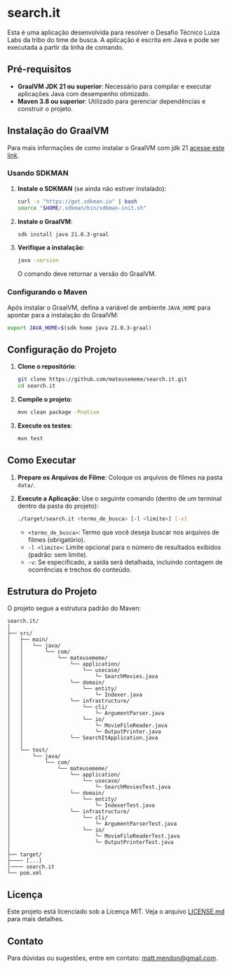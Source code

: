 # search.it

Esta é uma aplicação desenvolvida para resolver o Desafio Técnico Luiza Labs da tribo do time de busca. A aplicação é escrita em Java e pode ser executada a partir da linha de comando.

## Pré-requisitos

- **GraalVM JDK 21 ou superior**: Necessário para compilar e executar aplicações Java com desempenho otimizado.
- **Maven 3.8 ou superior**: Utilizado para gerenciar dependências e construir o projeto.

## Instalação do GraalVM

Para mais informações de como instalar o GraalVM com jdk 21 [acesse este link](https://www.graalvm.org/downloads/#).

### Usando SDKMAN

1. **Instale o SDKMAN** (se ainda não estiver instalado):

   ```bash
   curl -s "https://get.sdkman.io" | bash
   source "$HOME/.sdkman/bin/sdkman-init.sh"
   ```

2. **Instale o GraalVM**:

   ```bash
   sdk install java 21.0.3-graal
   ```

3. **Verifique a instalação**:

   ```bash
   java -version
   ```

   O comando deve retornar a versão do GraalVM.

### Configurando o Maven

Após instalar o GraalVM, defina a variável de ambiente `JAVA_HOME` para apontar para a instalação do GraalVM:

```bash
export JAVA_HOME=$(sdk home java 21.0.3-graal)
```

## Configuração do Projeto

1. **Clone o repositório**:

   ```bash
   git clone https://github.com/mateusememe/search.it.git
   cd search.it
   ```

2. **Compile o projeto**:

   ```bash
   mvn clean package -Pnative
   ```

3. **Execute os testes**:

   ```bash
   mvn test
   ```

## Como Executar

1. **Prepare os Arquivos de Filme**: Coloque os arquivos de filmes na pasta `data/`.

2. **Execute a Aplicação**: Use o seguinte comando (dentro de um terminal dentro da pasta do projeto):

   ```bash
   ./target/search.it <termo_de_busca> [-l <limite>] [-v]
   ```

   - `<termo_de_busca>`: Termo que você deseja buscar nos arquivos de filmes (obrigatório).
   - `-l <limite>`: Limite opcional para o número de resultados exibidos (padrão: sem limite).
   - `-v`: Se especificado, a saída será detalhada, incluindo contagem de ocorrências e trechos do conteúdo.

## Estrutura do Projeto

O projeto segue a estrutura padrão do Maven:

```plaintext
search.it/
│
├── src/
│   ├── main/
│   │   └── java/
│   │       └── com/
│   │           └── mateusememe/
│   │               └── application/
│   │                   └── usecase/
│   │                       └─ SearchMovies.java
│   │               └── domain/
│   │                   └── entity/
│   │                       └─ Indexer.java
│   │               └── infrastructure/
│   │                   └── cli/
│   │                       └─ ArgumentParser.java
│   │                   └── io/
│   │                       └─ MovieFileReader.java
│   │                       └─ OutputPrinter.java
│   │               └── SearchItApplication.java
│   │
│   └── test/
│       └── java/
│           └── com/
│               └── mateusememe/
│                   └── application/
│                       └── usecase/
│                           └─ SearchMoviesTest.java
│                   └── domain/
│                       └── entity/
│                           └─ IndexerTest.java
│                   └── infrastructure/
│                       └── cli/
│                           └─ ArgumentParserTest.java
│                       └── io/
│                           └─ MovieFileReaderTest.java
│                           └─ OutputPrinterTest.java
│
├── target/
├──── [...]
│──── search.it
└── pom.xml
```

## Licença

Este projeto está licenciado sob a Licença MIT. Veja o arquivo [LICENSE.md](./LICENSE) para mais detalhes.

## Contato

Para dúvidas ou sugestões, entre em contato: [matt.mendon@gmail.com](mailto:matt.mendon@gmail.com).
